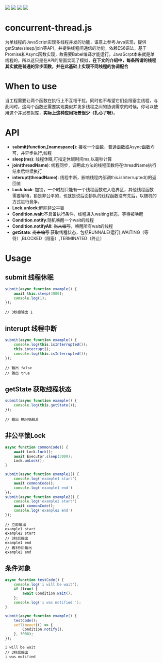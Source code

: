 ![](https://img.shields.io/badge/syntax-ES6-blue)
![](https://img.shields.io/badge/release-1.0.0-brightgreen)
![](https://img.shields.io/badge/知乎-知乎专栏有解读文章哟-blue?style=social&logo=messenger)
![](https://img.shields.io/badge/qt10000lrh-blue?style=social&logo=wechat)
# concurrent-thread.js
为单线程的JavaScript实现多线程并发的功能，语意上参考Java实现，提供getState/sleep/join等API，并提供线程间通信的功能，依赖ES6语法，基于Promise和Async函数实现，故需要Babel编译才能运行。JavaScrpt本来就是单线程的，所以这只是在API的层面实现了模拟，**在下文的介绍中，每条所谓的线程其实就是普通的异步函数，并在此基础上实现不同线程的协调配合**

# When to use
当工程需要让两个函数在执行上不互相干扰，同时也不希望它们会阻塞主线程，与此同时，这两个函数还需要实现类似并发多线程之间的协调需求的时候，你可以使用这个并发模拟库，~~**实际上这种应用场景很少（扎心了呀）**~~。

# API
+ **submit(function,[namespace])**: 接收一个函数，普通函数或Async函数均可，并异步执行,线程
+ **sleep(ms)**: 线程休眠,可指定休眠时间ms,以毫秒计算
+ **join(threadName)**: 线程同步，调用此方法的线程函数将在threadName执行结束后继续执行
+ **interupt(threadName)**: 线程中断，影响线程内部调this.isInterrupted()的返回值
+ **Lock.lock**: 加锁，一个时刻只能有一个线程函数进入临界区，其他线程函数需要等待，锁是非公平的，也就是说后面排队的线程函数没有先后，以随机的方式进行竞争。
+ **Lock.unlock**:解除非公平锁
+ **Condition.wait**:不具备执行条件，线程进入waiting状态，等待被唤醒
+ **Condition.notify**:随机唤醒一个wait的线程
+ **Condition.notifyAll**: ~~尚未编写~~，唤醒所有wait的线程
+ **getState**: ~~尚未编写~~ 获取线程状态，包括RUNNALE(运行),WAITING（等待）,BLOCKED（阻塞）,TERMINATED（终止）


# Usage
## submit 线程休眠
```js
submit(async function example() {
    await this.sleep(3000);
    console.log(1);
});
```
```
// 3秒后输出 1
```
## interupt 线程中断
```js
submit(async function example() {
    console.log(this.isInterrupted());
    this.interrupt();
    console.log(this.isInterrupted());
});
```
```
// 输出 false 
// 输出 true
```
## getState 获取线程状态
```js
submit(async function example() {
    console.log(this.getState());
});
```
```
// 输出 RUNNABLE
```
## 非公平锁Lock
```js
async function commonCode() {
    await Lock.lock();
    await Executor.sleep(3000);
    Lock.unLock();
}

submit(async function example1() {
    console.log('example1 start')
    await commonCode();
    console.log('example1 end')
});
submit(async function example2() {
    console.log('example2 start')
    await commonCode();
    console.log('example2 end')
});
```
```
// 立即输出
example1 start
example2 start
// 3秒后输出
example1 end
// 再3秒后输出
example2 end
```
## 条件对象
```js
async function testCode() {
    console.log('i will be wait');
    if (true) {
        await Condition.wait();
    };
    console.log('i was notified ');
}

submit(async function example() {
    testCode();
    setTimeout(() => {
        Condition.notify();
    }, 3000);
});
```
```
i will be wait
// 3秒后输出
i was notified
```

